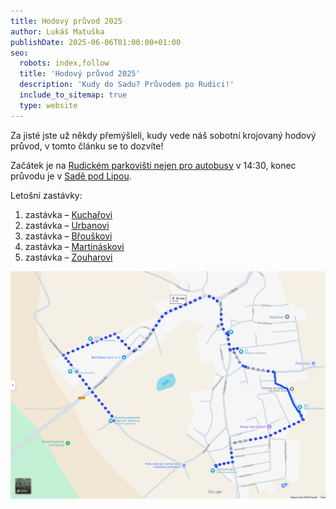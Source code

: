 ```yaml
---
title: Hodový průvod 2025
author: Lukáš Matuška
publishDate: 2025-06-06T01:00:00+01:00
seo:
  robots: index,follow
  title: 'Hodový průvod 2025'
  description: 'Kudy do Sadu? Průvodem po Rudici!'
  include_to_sitemap: true
  type: website
---
```


Za jisté jste už někdy přemýšleli, kudy vede náš sobotní krojovaný hodový průvod, v&nbsp;tomto článku se to dozvíte!

<!--more-->

Začátek je na [Rudickém parkovišti nejen pro autobusy](https://maps.app.goo.gl/mmqAVv9qUsHAzXPe6) v&nbsp;14:30, konec průvodu je v&nbsp;[Sadě pod Lipou](https://maps.app.goo.gl/EZE7RF37b2sy4rxk9).

Letošní zastávky:

1. zastávka&nbsp;– [Kuchařovi](https://maps.app.goo.gl/VL9g7kHxNYxscRKP6)
1. zastávka&nbsp;– [Urbanovi](https://maps.app.goo.gl/RUBiYNWJ8bkskZxi7)
1. zastávka&nbsp;– [Břouškovi](https://maps.app.goo.gl/UMDXTCdUtMjXEA3a9)
1. zastávka&nbsp;– [Martináskovi](https://maps.app.goo.gl/PA2shXpoducxzLR26)
1. zastávka&nbsp;– [Zouharovi](https://maps.app.goo.gl/1wgpUNzbhDWQsweW6)

![Mapa hodového průvodu 2025](./images/rudice-mapa-hodoveho-pruvodu-2025.png)
